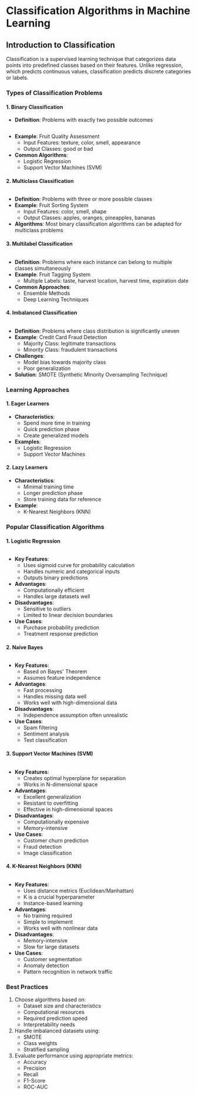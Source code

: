 # Classification Algorithms in Machine Learning

## Introduction to Classification

Classification is a supervised learning technique that categorizes data points into predefined classes based on their features. Unlike regression, which predicts continuous values, classification predicts discrete categories or labels.

### Types of Classification Problems

#### 1. Binary Classification

* **Definition**: Problems with exactly two possible outcomes

<figure><img src="../../../../../.gitbook/assets/image (5) (1) (1).png" alt=""><figcaption></figcaption></figure>

* **Example**: Fruit Quality Assessment
  * Input Features: texture, color, smell, appearance
  * Output Classes: good or bad
* **Common Algorithms**:
  * Logistic Regression
  * Support Vector Machines (SVM)

#### 2. Multiclass Classification

<figure><img src="../../../../../.gitbook/assets/image (8) (1) (1).png" alt=""><figcaption></figcaption></figure>

* **Definition**: Problems with three or more possible classes
* **Example**: Fruit Sorting System
  * Input Features: color, smell, shape
  * Output Classes: apples, oranges, pineapples, bananas
* **Algorithms**: Most binary classification algorithms can be adapted for multiclass problems

#### 3. Multilabel Classification

<figure><img src="../../../../../.gitbook/assets/image (9) (1) (1).png" alt=""><figcaption></figcaption></figure>





* **Definition**: Problems where each instance can belong to multiple classes simultaneously
* **Example**: Fruit Tagging System
  * Multiple Labels: taste, harvest location, harvest time, expiration date
* **Common Approaches**:
  * Ensemble Methods
  * Deep Learning Techniques

#### 4. Imbalanced Classification

<figure><img src="../../../../../.gitbook/assets/image (10) (1) (1).png" alt=""><figcaption></figcaption></figure>

* **Definition**: Problems where class distribution is significantly uneven
* **Example**: Credit Card Fraud Detection
  * Majority Class: legitimate transactions
  * Minority Class: fraudulent transactions
* **Challenges**:
  * Model bias towards majority class
  * Poor generalization
* **Solution**: SMOTE (Synthetic Minority Oversampling Technique)

### Learning Approaches

#### 1. Eager Learners

* **Characteristics**:
  * Spend more time in training
  * Quick prediction phase
  * Create generalized models
* **Examples**:
  * Logistic Regression
  * Support Vector Machines

#### 2. Lazy Learners

* **Characteristics**:
  * Minimal training time
  * Longer prediction phase
  * Store training data for reference
* **Example**:
  * K-Nearest Neighbors (KNN)

### Popular Classification Algorithms

#### 1. Logistic Regression

<figure><img src="../../../../../.gitbook/assets/image (11) (1) (1).png" alt=""><figcaption></figcaption></figure>

* **Key Features**:
  * Uses sigmoid curve for probability calculation
  * Handles numeric and categorical inputs
  * Outputs binary predictions
* **Advantages**:
  * Computationally efficient
  * Handles large datasets well
* **Disadvantages**:
  * Sensitive to outliers
  * Limited to linear decision boundaries
* **Use Cases**:
  * Purchase probability prediction
  * Treatment response prediction

#### 2. Naive Bayes

<figure><img src="../../../../../.gitbook/assets/image (12) (1) (1).png" alt=""><figcaption></figcaption></figure>

* **Key Features**:
  * Based on Bayes' Theorem
  * Assumes feature independence
* **Advantages**:
  * Fast processing
  * Handles missing data well
  * Works well with high-dimensional data
* **Disadvantages**:
  * Independence assumption often unrealistic
* **Use Cases**:
  * Spam filtering
  * Sentiment analysis
  * Text classification

#### 3. Support Vector Machines (SVM)

<figure><img src="../../../../../.gitbook/assets/image (13) (1) (1).png" alt=""><figcaption></figcaption></figure>

* **Key Features**:
  * Creates optimal hyperplane for separation
  * Works in N-dimensional space
* **Advantages**:
  * Excellent generalization
  * Resistant to overfitting
  * Effective in high-dimensional spaces
* **Disadvantages**:
  * Computationally expensive
  * Memory-intensive
* **Use Cases**:
  * Customer churn prediction
  * Fraud detection
  * Image classification

#### 4. K-Nearest Neighbors (KNN)

<figure><img src="../../../../../.gitbook/assets/image (14) (1).png" alt=""><figcaption></figcaption></figure>

* **Key Features**:
  * Uses distance metrics (Euclidean/Manhattan)
  * K is a crucial hyperparameter
  * Instance-based learning
* **Advantages**:
  * No training required
  * Simple to implement
  * Works well with nonlinear data
* **Disadvantages**:
  * Memory-intensive
  * Slow for large datasets
* **Use Cases**:
  * Customer segmentation
  * Anomaly detection
  * Pattern recognition in network traffic

### Best Practices

1. Choose algorithms based on:
   * Dataset size and characteristics
   * Computational resources
   * Required prediction speed
   * Interpretability needs
2. Handle imbalanced datasets using:
   * SMOTE
   * Class weights
   * Stratified sampling
3. Evaluate performance using appropriate metrics:
   * Accuracy
   * Precision
   * Recall
   * F1-Score
   * ROC-AUC
